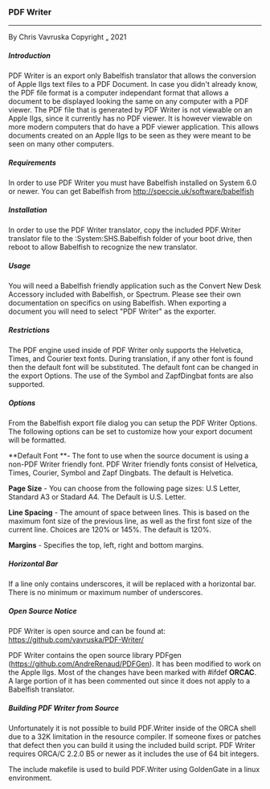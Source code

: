 ### PDF Writer
_________________
By Chris Vavruska
Copyright &ldquor; 2021

##### Introduction

PDF Writer is an export only Babelfish translator that allows the conversion of Apple IIgs text files to a PDF Document. In case you didn't already know, the PDF file format is a computer independant format that allows a document to be displayed looking the same on any computer with a PDF viewer. 
The PDF file that is generated by PDF Writer is not viewable on an Apple IIgs, since it currently has no PDF viewer.  It is however viewable on more modern computers that do have a PDF viewer application. This allows documents created on an Apple IIgs to be seen as they were meant to be seen on many other computers.

##### Requirements

In order to use PDF Writer you must have Babelfish installed on System 6.0 or newer. You can get Babelfish from http://speccie.uk/software/babelfish
 
##### Installation

In order to use the PDF Writer translator, copy the included PDF.Writer translator file to the :System:SHS.Babelfish folder of your boot drive, then reboot to allow Babelfish to recognize the new translator.

##### Usage

You will need a Babelfish friendly application such as the Convert New Desk Accessory included with Babelfish,  or Spectrum. Please see their own documentation on specifics on using Babelfish. When exporting a document you will need to select "PDF Writer" as the exporter. 

##### Restrictions

The PDF engine used inside of PDF Writer only supports the Helvetica, Times, and Courier text fonts. During translation, if any other font is found then the default font will be substituted. The default font can be changed in the export Options.  The use of the Symbol and ZapfDingbat fonts are also supported.

##### Options

From the Babelfish export file dialog you can setup the PDF Writer Options. The following options can be set to customize how your export document will be formatted.

**Default Font **- The font to use when the source document is using a non-PDF Writer friendly font. PDF Writer friendly fonts consist of Helvetica, Times, Courier, Symbol and Zapf Dingbats. The default is Helvetica.

**Page Size** - You can choose from the following page sizes: U.S Letter, Standard A3 or Stadard A4. The Default is U.S. Letter.

**Line Spacing** - The amount of space between lines. This is based on the maximum font size of the previous line, as well as the first font size of the current line. Choices are 120% or 145%. The default is 120%.

**Margins** - Specifies the top, left, right and bottom margins.

##### Horizontal Bar

If a line only contains underscores, it will be replaced with a horizontal bar. There is no minimum or maximum number of underscores.

##### Open Source Notice

PDF Writer is open source and can be found at: https://github.com/vavruska/PDF-Writer/

PDF Writer contains the open source library PDFgen (https://github.com/AndreRenaud/PDFGen). It has been modified to work on the Apple IIgs. Most of the changes have been marked with #ifdef __ORCAC__. A large portion of it has been commented out since it does not apply to a Babelfish translator.

##### Building PDF Writer from Source

Unfortunately it is not possible to build PDF.Writer inside of the ORCA shell due to a 32K limitation in the resource compiler. If someone fixes or patches that defect then you can build it using the included build script. PDF Writer requires ORCA/C 2.2.0 B5 or newer as it includes the use of 64 bit integers.

The include makefile is used to build PDF.Writer using GoldenGate in a linux environment.
